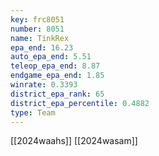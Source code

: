 ```yaml
---
key: frc8051
number: 8051
name: TinkRex
epa_end: 16.23
auto_epa_end: 5.51
teleop_epa_end: 8.87
endgame_epa_end: 1.85
winrate: 0.3393
district_epa_rank: 65
district_epa_percentile: 0.4882
type: Team
---
```

[[2024waahs]]
[[2024wasam]]
